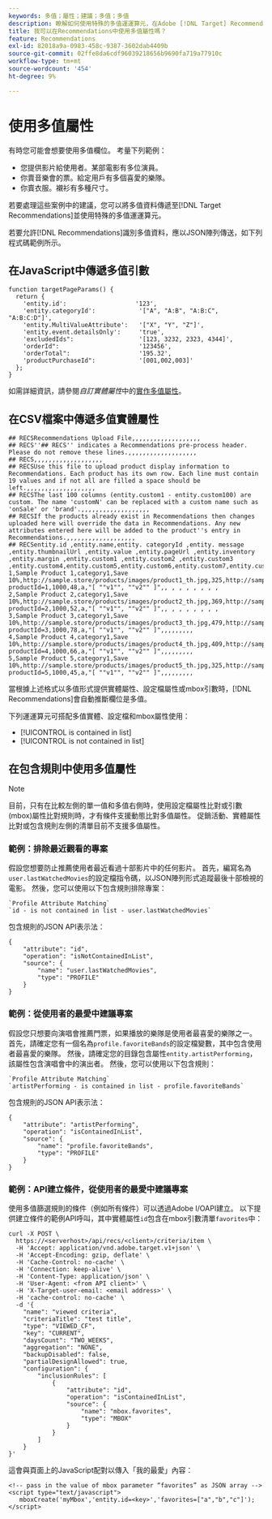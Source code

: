 ```yaml
---
keywords: 多值；屬性；建議；多值；多值
description: 瞭解如何使用特殊的多值運運算元，在Adobe [!DNL Target] Recommendations中使用多值欄位，例如，當推薦具有多個演員的影片時。
title: 我可以在Recommendations中使用多值屬性嗎？
feature: Recommendations
exl-id: 82018a9a-0983-458c-9387-3602dab4409b
source-git-commit: 02ffe8da6cdf96039218656b9690fa719a77910c
workflow-type: tm+mt
source-wordcount: '454'
ht-degree: 9%

---
```


# 使用多值屬性

有時您可能會想要使用多值欄位。  考量下列範例：

* 您提供影片給使用者。某部電影有多位演員。
* 你賣音樂會的票。給定用戶有多個喜愛的樂隊。
* 你賣衣服。襯衫有多種尺寸。

若要處理這些案例中的建議，您可以將多值資料傳遞至[!DNL Target Recommendations]並使用特殊的多值運運算元。

若要允許[!DNL Recommendations]識別多值資料，應以JSON陣列傳送，如下列程式碼範例所示。

## 在JavaScript中傳遞多值引數

```
function targetPageParams() { 
  return { 
    'entity.id':                   '123', 
    'entity.categoryId':            '["A", "A:B", "A:B:C", "A:B:C:D"]',        
    'entity.MultiValueAttribute':   '["X", "Y", "Z"]', 
    'entity.event.detailsOnly':     'true', 
    'excludedIds":                  '[123, 3232, 2323, 4344]', 
    'orderId":                      '123456', 
    'orderTotal":                   '195.32', 
    'productPurchaseId":            '[001,002,003]' 
  }; 
}
```

如需詳細資訊，請參閱&#x200B;*自訂實體屬性*&#x200B;中的[實作多值屬性](/help/main/c-recommendations/c-products/custom-entity-attributes.md#section_80FEFE49E8AF415D99B739AA3CBA2A14)。

## 在CSV檔案中傳遞多值實體屬性

```
## RECSRecommendations Upload File,,,,,,,,,,,,,,,,,,,
## RECS''## RECS'' indicates a Recommendations pre-process header. Please do not remove these lines.,,,,,,,,,,,,,,,,,,,
## RECS,,,,,,,,,,,,,,,,,,,
## RECSUse this file to upload product display information to Recommendations. Each product has its own row. Each line must contain 19 values and if not all are filled a space should be left.,,,,,,,,,,,,,,,,,,,
## RECSThe last 100 columns (entity.custom1 - entity.custom100) are custom. The name 'customN' can be replaced with a custom name such as 'onSale' or 'brand'.,,,,,,,,,,,,,,,,,,,
## RECSIf the products already exist in Recommendations then changes uploaded here will override the data in Recommendations. Any new attributes entered here will be added to the product''s entry in Recommendations.,,,,,,,,,,,,,,,,,,,
## RECSentity.id ,entity.name,entity. categoryId ,entity. message ,entity.thumbnailUrl ,entity.value ,entity.pageUrl ,entity.inventory ,entity.margin ,entity.custom1 ,entity.custom2 ,entity.custom3 ,entity.custom4,entity.custom5,entity.custom6,entity.custom7,entity.custom8,entity.custom9,entity.custom10,
1,Sample Product 1,category1,Save 10%,http://sample.store/products/images/product1_th.jpg,325,http://sample.store/products/product_detail.jsp?productId=1,1000,48,a,"[ ""v1"", ""v2"" ]",, , , , , , , ,
2,Sample Product 2,category1,Save 10%,http://sample.store/products/images/product2_th.jpg,369,http://sample.store/products/product_detail.jsp?productId=2,1000,52,a,"[ ""v1"", ""v2"" ]",, , , , , , , ,
3,Sample Product 3,category1,Save 10%,http://sample.store/products/images/product3_th.jpg,479,http://sample.store/products/product_detail.jsp?productId=3,1000,78,a,"[ ""v1"", ""v2"" ]",,,,,,,,,
4,Sample Product 4,category1,Save 10%,http://sample.store/products/images/product4_th.jpg,409,http://sample.store/products/product_detail.jsp?productId=4,1000,66,a,"[ ""v1"", ""v2"" ]",,,,,,,,,
5,Sample Product 5,category1,Save 10%,http://sample.store/products/images/product5_th.jpg,325,http://sample.store/products/product_detail.jsp?productId=5,1000,45,a,"[ ""v1"", ""v2"" ]",,,,,,,,, 
```

當根據上述格式以多值形式提供實體屬性、設定檔屬性或mbox引數時，[!DNL Recommendations]會自動推斷欄位是多值。

下列運運算元可搭配多值實體、設定檔和mbox屬性使用：

* [!UICONTROL is contained in list]
* [!UICONTROL is not contained in list]

## 在包含規則中使用多值屬性

>[!NOTE]
>
>目前，只有在比較左側的單一值和多值右側時，使用設定檔屬性比對或引數(mbox)屬性比對規則時，才有條件支援動態比對多值屬性。 促銷活動、實體屬性比對或包含規則左側的清單目前不支援多值屬性。

### 範例：排除最近觀看的專案

假設您想要防止推薦使用者最近看過十部影片中的任何影片。 首先，編寫名為`user.lastWatchedMovies`的設定檔指令碼，以JSON陣列形式追蹤最後十部檢視的電影。 然後，您可以使用以下包含規則排除專案：

```
`Profile Attribute Matching`
`id - is not contained in list - user.lastWatchedMovies`
```

包含規則的JSON API表示法：

```
{
    "attribute": "id",
    "operation": "isNotContainedInList",
    "source": {
        "name": "user.lastWatchedMovies",
        "type": "PROFILE"
    }
} 
```

### 範例：從使用者的最愛中建議專案

假設您只想要向演唱會推薦門票，如果播放的樂隊是使用者最喜愛的樂隊之一。 首先，請確定您有一個名為`profile.favoriteBands`的設定檔變數，其中包含使用者最喜愛的樂隊。 然後，請確定您的目錄包含屬性`entity.artistPerforming`，該屬性包含演唱會中的演出者。 然後，您可以使用以下包含規則：

```
`Profile Attribute Matching`
`artistPerforming - is contained in list - profile.favoriteBands`
```

包含規則的JSON API表示法：

```
{
    "attribute": "artistPerforming",
    "operation": "isContainedInList",
    "source": {
        "name": "profile.favoriteBands",
        "type": "PROFILE"
    }
}
```

### 範例：API建立條件，從使用者的最愛中建議專案

使用多值篩選規則的條件（例如所有條件）可以透過Adobe I/OAPI建立。 以下提供建立條件的範例API呼叫，其中實體屬性`id`包含在mbox引數清單`favorites`中：

```
curl -X POST \
  https://<serverhost>/api/recs/<client>/criteria/item \
  -H 'Accept: application/vnd.adobe.target.v1+json' \
  -H 'Accept-Encoding: gzip, deflate' \
  -H 'Cache-Control: no-cache' \
  -H 'Connection: keep-alive' \
  -H 'Content-Type: application/json' \
  -H 'User-Agent: <from API client>' \
  -H 'X-Target-user-email: <email address>' \
  -H 'cache-control: no-cache' \
  -d '{
    "name": "viewed criteria",
    "criteriaTitle": "test title",
    "type": "VIEWED_CF",
    "key": "CURRENT",
    "daysCount": "TWO_WEEKS",
    "aggregation": "NONE",
    "backupDisabled": false,
    "partialDesignAllowed": true,
    "configuration": {
        "inclusionRules": [
            {
                "attribute": "id",
                "operation": "isContainedInList",
                "source": {
                    "name": "mbox.favorites",
                    "type": "MBOX"
                }
            }
        ]
    }
}'
```

這會與頁面上的JavaScript配對以傳入「我的最愛」內容：

```
<!-- pass in the value of mbox parameter “favorites” as JSON array -->
<script type="text/javascript">
   mboxCreate('myMbox','entity.id=<key>','favorites=["a","b","c"]');
</script>
```
